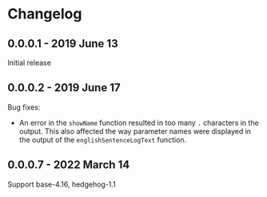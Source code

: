 # Changelog

## 0.0.0.1 - 2019 June 13

Initial release

## 0.0.0.2 - 2019 June 17

Bug fixes:

  - An error in the `showName` function resulted in too many `.` characters in
    the output. This also affected the way parameter names were displayed in
    the output of the `englishSentenceLogText` function.

## 0.0.0.7 - 2022 March 14

Support base-4.16, hedgehog-1.1
